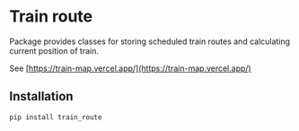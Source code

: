 # Train route

Package provides classes for storing scheduled train routes and calculating current position of train.

See [https://train-map.vercel.app/](https://train-map.vercel.app/)

## Installation
`pip install train_route`